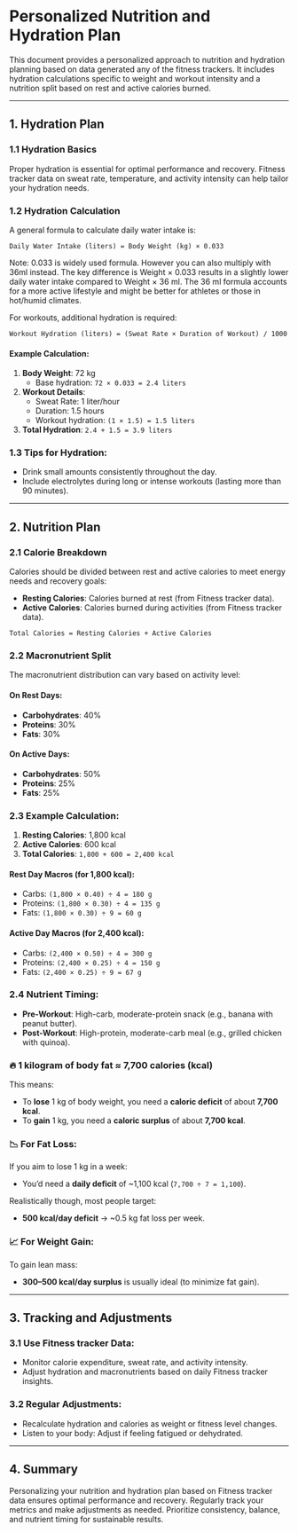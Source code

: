 # Personalized Nutrition and Hydration Plan

This document provides a personalized approach to nutrition and hydration planning based on data generated any of the fitness trackers. It includes hydration calculations specific to weight and workout intensity and a nutrition split based on rest and active calories burned.

---

## 1. **Hydration Plan**

### 1.1 **Hydration Basics**
Proper hydration is essential for optimal performance and recovery. Fitness tracker data on sweat rate, temperature, and activity intensity can help tailor your hydration needs.

### 1.2 **Hydration Calculation**
A general formula to calculate daily water intake is:

```text
Daily Water Intake (liters) = Body Weight (kg) × 0.033
```
Note: 0.033 is widely used formula. However you can also multiply with 36ml instead.
The key difference is Weight × 0.033 results in a slightly lower daily water intake compared to Weight × 36 ml.
The 36 ml formula accounts for a more active lifestyle and might be better for athletes or those in hot/humid climates.

For workouts, additional hydration is required:

```text
Workout Hydration (liters) = (Sweat Rate × Duration of Workout) / 1000
```

#### Example Calculation:
1. **Body Weight**: 72 kg
   - Base hydration: `72 × 0.033 = 2.4 liters`
2. **Workout Details**:
   - Sweat Rate: 1 liter/hour
   - Duration: 1.5 hours
   - Workout hydration: `(1 × 1.5) = 1.5 liters`
3. **Total Hydration**: `2.4 + 1.5 = 3.9 liters`

### 1.3 Tips for Hydration:
- Drink small amounts consistently throughout the day.
- Include electrolytes during long or intense workouts (lasting more than 90 minutes).

---

## 2. **Nutrition Plan**

### 2.1 **Calorie Breakdown**
Calories should be divided between rest and active calories to meet energy needs and recovery goals:

- **Resting Calories**: Calories burned at rest (from Fitness tracker data).
- **Active Calories**: Calories burned during activities (from Fitness tracker data).

```text
Total Calories = Resting Calories + Active Calories
```

### 2.2 **Macronutrient Split**
The macronutrient distribution can vary based on activity level:

#### On Rest Days:
- **Carbohydrates**: 40%
- **Proteins**: 30%
- **Fats**: 30%

#### On Active Days:
- **Carbohydrates**: 50%
- **Proteins**: 25%
- **Fats**: 25%

### 2.3 Example Calculation:
1. **Resting Calories**: 1,800 kcal
2. **Active Calories**: 600 kcal
3. **Total Calories**: `1,800 + 600 = 2,400 kcal`

#### Rest Day Macros (for 1,800 kcal):
- Carbs: `(1,800 × 0.40) ÷ 4 = 180 g`
- Proteins: `(1,800 × 0.30) ÷ 4 = 135 g`
- Fats: `(1,800 × 0.30) ÷ 9 = 60 g`

#### Active Day Macros (for 2,400 kcal):
- Carbs: `(2,400 × 0.50) ÷ 4 = 300 g`
- Proteins: `(2,400 × 0.25) ÷ 4 = 150 g`
- Fats: `(2,400 × 0.25) ÷ 9 = 67 g`

### 2.4 Nutrient Timing:
- **Pre-Workout**: High-carb, moderate-protein snack (e.g., banana with peanut butter).
- **Post-Workout**: High-protein, moderate-carb meal (e.g., grilled chicken with quinoa).

### 🔥 **1 kilogram of body fat ≈ 7,700 calories (kcal)**

This means:

- To **lose** 1 kg of body weight, you need a **caloric deficit** of about **7,700 kcal**.
- To **gain** 1 kg, you need a **caloric surplus** of about **7,700 kcal**.

### 📉 For Fat Loss:
If you aim to lose 1 kg in a week:
- You’d need a **daily deficit** of ~1,100 kcal (`7,700 ÷ 7 = 1,100`).

Realistically though, most people target:
- **500 kcal/day deficit** → ~0.5 kg fat loss per week.

### 📈 For Weight Gain:
To gain lean mass:
- **300–500 kcal/day surplus** is usually ideal (to minimize fat gain).

---

## 3. **Tracking and Adjustments**

### 3.1 Use Fitness tracker Data:
- Monitor calorie expenditure, sweat rate, and activity intensity.
- Adjust hydration and macronutrients based on daily Fitness tracker insights.

### 3.2 Regular Adjustments:
- Recalculate hydration and calories as weight or fitness level changes.
- Listen to your body: Adjust if feeling fatigued or dehydrated.

---

## 4. **Summary**
Personalizing your nutrition and hydration plan based on Fitness tracker data ensures optimal performance and recovery. Regularly track your metrics and make adjustments as needed. Prioritize consistency, balance, and nutrient timing for sustainable results.
